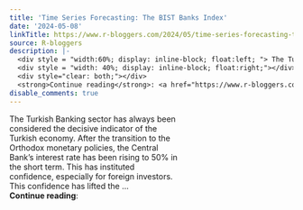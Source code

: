 ```yaml
---
title: 'Time Series Forecasting: The BIST Banks Index'
date: '2024-05-08'
linkTitle: https://www.r-bloggers.com/2024/05/time-series-forecasting-the-bist-banks-index/
source: R-bloggers
description: |-
  <div style = "width:60%; display: inline-block; float:left; "> The Turkish Banking sector has always been considered the decisive indicator of the Turkish economy. After the transition to the Orthodox monetary policies, the Central Bank’s interest rate has been rising to 50% in the short term. This has instituted confidence, especially for foreign investors. This confidence has lifted the ...</div>
  <div style = "width: 40%; display: inline-block; float:right;"></div>
  <div style="clear: both;"></div>
  <strong>Continue reading</strong>: <a href="https://www.r-bloggers.com/2024/05/time-series-foreca ...
disable_comments: true
---
```

<div style = "width:60%; display: inline-block; float:left; "> The Turkish Banking sector has always been considered the decisive indicator of the Turkish economy. After the transition to the Orthodox monetary policies, the Central Bank’s interest rate has been rising to 50% in the short term. This has instituted confidence, especially for foreign investors. This confidence has lifted the ...</div>
<div style = "width: 40%; display: inline-block; float:right;"></div>
<div style="clear: both;"></div>
<strong>Continue reading</strong>: <a href="https://www.r-bloggers.com/2024/05/time-series-foreca ...